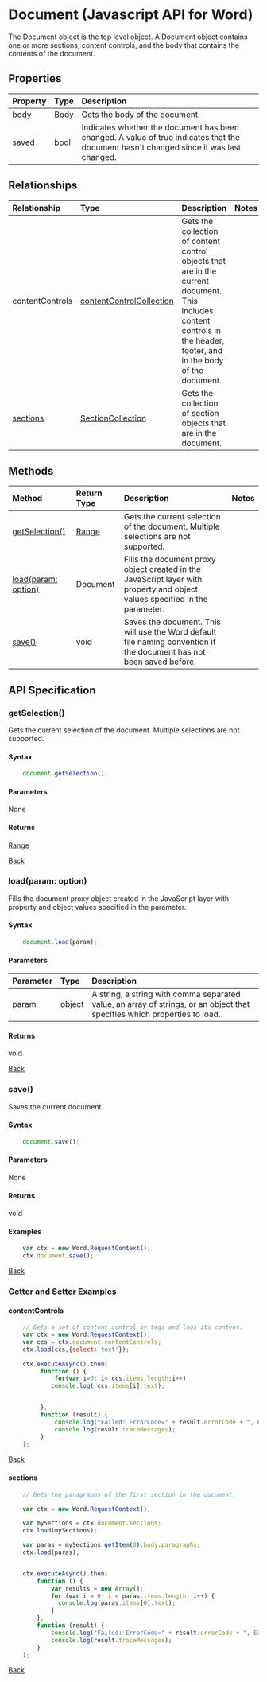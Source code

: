# Document (Javascript API for Word)
The Document object is the top level object. A Document object contains one or more 
sections, content controls, and the body that contains the contents of the document.

## Properties

| Property         | Type    |Description|
|:-----------------|:--------|:----------|
|body|  [Body](body.md)   |Gets the body of the document. | 
|saved|  bool | Indicates whether the document has been changed. A value of true indicates that the document hasn't changed since it was last changed. | 



## Relationships

| Relationship     | Type    |Description|Notes  |
|:-----------------|:--------|:----------|:------|
|contentControls| [contentControlCollection](contentControlCollection.md)  | Gets the collection of content control objects that are in the current document. This includes content controls in the header, footer, and in the body of the document. | 
|[sections](#sections)| [SectionCollection](sectionCollection.md) | Gets the collection of section objects that are in the document. |


## Methods


| Method     | Return Type    |Description|Notes  |
|:-----------------|:--------|:----------|:------|
|[getSelection()](#getselection())| [Range](range.md) |Gets the current selection of the document. Multiple selections are not supported. |
|[load(param: option)](#loadparam-option)| Document | Fills the document proxy object created in the JavaScript layer with property and object values specified in the parameter.  |
|[save()](#save)| void | Saves the document. This will use the Word default file naming convention if the document has not been saved before. |     

## API Specification

### getSelection()

Gets the current selection of the document. Multiple selections are not supported.

#### Syntax

```js
    document.getSelection();
```

#### Parameters

None

#### Returns

[Range](range.md)

[Back](#methods)

### load(param: option)

Fills the document proxy object created in the JavaScript layer with property and object values specified in the parameter.

#### Syntax

```js
    document.load(param);
```

#### Parameters
| Parameter       | Type    |Description|
|:---------------|:--------|:----------|
|param|object| A string, a string with comma separated value, an array of strings, or an object that specifies which properties to load.  |

#### Returns

void


[Back](#methods)



### save()

Saves the current document. 

#### Syntax

```js
    document.save();
```

#### Parameters 

None

#### Returns

void

#### Examples

```js
    var ctx = new Word.RequestContext();
    ctx.document.save();
```
[Back](#methods)




### Getter and Setter Examples

#### contentControls

```js
    // Gets a set of content control by tags and logs its content.
    var ctx = new Word.RequestContext();
    var ccs = ctx.document.contentControls;
    ctx.load(ccs,{select:'text'});

    ctx.executeAsync().then(
         function () {
             for(var i=0; i< ccs.items.length;i++)
            console.log( ccs.items[i].text);


         },
         function (result) {
             console.log("Failed: ErrorCode=" + result.errorCode + ", ErrorMessage=" + result.errorMessage);
             console.log(result.traceMessages);
         }
    );

```
[Back](#relationships)

#### sections

```js
    // Gets the paragraphs of the first section in the document.

    var ctx = new Word.RequestContext();

    var mySections = ctx.document.sections;
    ctx.load(mySections);

    var paras = mySections.getItem(0).body.paragraphs;
    ctx.load(paras);


    ctx.executeAsync().then(
        function () {
            var results = new Array();
            for (var i = 0; i < paras.items.length; i++) {
              console.log(paras.items[0].text);
            }  
        },
        function (result) {
            console.log("Failed: ErrorCode=" + result.errorCode + ", ErrorMessage=" + result.errorMessage);
            console.log(result.traceMessages);
        }
    );
```
[Back](#relationships)

